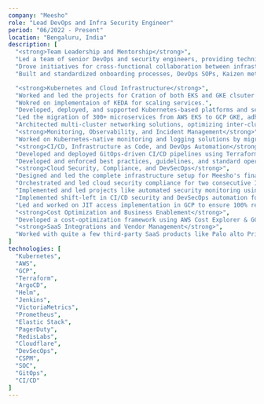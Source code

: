 ```yaml
---
company: "Meesho"
role: "Lead DevOps and Infra Security Engineer"
period: "06/2022 - Present"
location: "Bengaluru, India"
description: [
  "<strong>Team Leadership and Mentorship</strong>",
  "Led a team of senior DevOps and security engineers, providing technical guidance, mentoring, and regular training to improve team capabilities.",
  "Drove initiatives for cross-functional collaboration between infrastructure, security, and application teams to improve operational maturity and incident response times.",
  "Built and standardized onboarding processes, DevOps SOPs, Kaizen metrics, internal documentation, and created a culture of collabration inside team.",

  "<strong>Kubernetes and Cloud Infrastructure</strong>",
  "Worked and led the projects for Cration of both EKS and GKE clsuter and managment of it's dependent cpmponents using terraform and argocd for a reboust infrastructure .",
  "Wokred on implementaion of KEDA for scaling services.",
  "Developed, deployed, and supported Kubernetes-based platforms and services for diverse use cases, ensuring high availability, security, and operational efficiency in multi-cloud environments (AWS/GCP).",
  "Led the migration of 300+ microservices from AWS EKS to GCP GKE, adhering to SLO and SLA requirements, ensuring minimal downtime, and optimizing workloads for cost efficiency.",
  "Architected multi-cluster networking solutions, optimizing inter-cluster communication to reduce data transfer costs while maintaining low-latency connectivity.",
  "<strong>Monitoring, Observability, and Incident Management</strong>",
  "Worked on Kubernetes-native monitoring and logging solutions by migrating from Prometheus to VictoriaMetrics and integrating PagerDuty (PD) and the Elastic Stack, enabling real-time observability, efficiently handling 13 trillion daily data points, and reducing MTTD & MTTR by 50%.",
  "<strong>CI/CD, Infrastructure as Code, and DevOps Automation</strong>",
  "Developed and deployed GitOps-driven CI/CD pipelines using Terraform, ArgoCD, Helm, and Jenkins, ensuring scalable deployments and improving deployment velocity.",
  "Developed and enforced best practices, guidelines, and standard operating procedures (SOPs) for DevOps processes, ensuring consistency in cloud operations, security, and incident response.",
  "<strong>Cloud Security, Compliance, and DevSecOps</strong>",
  "Designed and led the complete infrastructure setup for Meesho's financial unit, ensuring PCI DSS compliance, implementing CI/CD pipelines, and supporting developers in troubleshooting and deployment best practices.",
  "Orchestrated and led cloud security compliance for two consecutive ISO audits from cloud Infra side.",
  "Implemented and led projects like automated security monitoring using CSPM and SOC for DevSecOps best practices.",
  "Implemented shift-left in CI/CD security and DevSecOps automation for continuous compliance checks to strengthen security posture.",
  "Led and worked on JIT access implementation in GCP to ensure 100% regulatory adherence.",
  "<strong>Cost Optimization and Business Enablement</strong>",
  "Developed a cost-optimization framework using AWS Cost Explorer & GCP Billing APIs, reducing cloud spend by 30% while providing real-time cost insights for business teams.",
  "<strong>SaaS Integrations and Vendor Management</strong>",
  "Worked with quite a few third-party SaaS products like Palo alto Prisma , WIZ , RedisLabs, Cloudflare, and Elastic as an IC to onboard these tools company-wide, while actively participating in contract negotiations to procure economical and efficient tech solutions at Meesho."
]
technologies: [
  "Kubernetes",
  "AWS",
  "GCP",
  "Terraform",
  "ArgoCD",
  "Helm",
  "Jenkins",
  "VictoriaMetrics",
  "Prometheus",
  "Elastic Stack",
  "PagerDuty",
  "RedisLabs",
  "Cloudflare",
  "DevSecOps",
  "CSPM",
  "SOC",
  "GitOps",
  "CI/CD"
]
---
```

